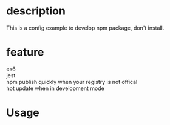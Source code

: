 # description
This is a config example to develop npm package, don't install.

# feature
es6  
jest  
npm publish quickly when your registry is not offical  
hot update when in development mode  

# Usage
